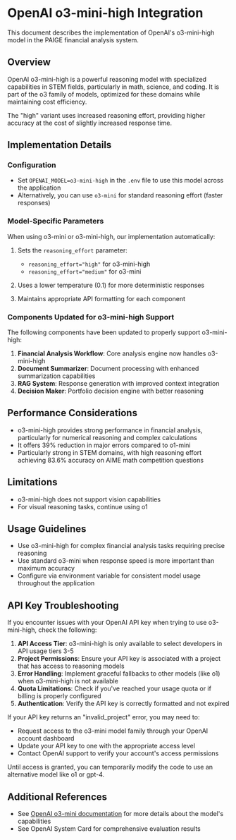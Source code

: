 # OpenAI o3-mini-high Integration

This document describes the implementation of OpenAI's o3-mini-high model in the PAIGE financial analysis system.

## Overview

OpenAI o3-mini-high is a powerful reasoning model with specialized capabilities in STEM fields, particularly in math, science, and coding. It is part of the o3 family of models, optimized for these domains while maintaining cost efficiency.

The "high" variant uses increased reasoning effort, providing higher accuracy at the cost of slightly increased response time.

## Implementation Details

### Configuration

- Set `OPENAI_MODEL=o3-mini-high` in the `.env` file to use this model across the application
- Alternatively, you can use `o3-mini` for standard reasoning effort (faster responses)

### Model-Specific Parameters

When using o3-mini or o3-mini-high, our implementation automatically:

1. Sets the `reasoning_effort` parameter:
   - `reasoning_effort="high"` for o3-mini-high
   - `reasoning_effort="medium"` for o3-mini

2. Uses a lower temperature (0.1) for more deterministic responses

3. Maintains appropriate API formatting for each component

### Components Updated for o3-mini-high Support

The following components have been updated to properly support o3-mini-high:

1. **Financial Analysis Workflow**: Core analysis engine now handles o3-mini-high
2. **Document Summarizer**: Document processing with enhanced summarization capabilities
3. **RAG System**: Response generation with improved context integration
4. **Decision Maker**: Portfolio decision engine with better reasoning

## Performance Considerations

- o3-mini-high provides strong performance in financial analysis, particularly for numerical reasoning and complex calculations
- It offers 39% reduction in major errors compared to o1-mini
- Particularly strong in STEM domains, with high reasoning effort achieving 83.6% accuracy on AIME math competition questions

## Limitations

- o3-mini-high does not support vision capabilities
- For visual reasoning tasks, continue using o1

## Usage Guidelines

- Use o3-mini-high for complex financial analysis tasks requiring precise reasoning
- Use standard o3-mini when response speed is more important than maximum accuracy
- Configure via environment variable for consistent model usage throughout the application

## API Key Troubleshooting

If you encounter issues with your OpenAI API key when trying to use o3-mini-high, check the following:

1. **API Access Tier**: o3-mini-high is only available to select developers in API usage tiers 3-5
2. **Project Permissions**: Ensure your API key is associated with a project that has access to reasoning models
3. **Error Handling**: Implement graceful fallbacks to other models (like o1) when o3-mini-high is not available
4. **Quota Limitations**: Check if you've reached your usage quota or if billing is properly configured
5. **Authentication**: Verify the API key is correctly formatted and not expired

If your API key returns an "invalid_project" error, you may need to:
- Request access to the o3-mini model family through your OpenAI account dashboard
- Update your API key to one with the appropriate access level
- Contact OpenAI support to verify your account's access permissions

Until access is granted, you can temporarily modify the code to use an alternative model like o1 or gpt-4.

## Additional References

- See [OpenAI o3-mini documentation](https://openai.com/o3-mini) for more details about the model's capabilities
- See OpenAI System Card for comprehensive evaluation results 